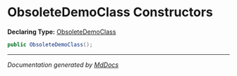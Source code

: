 ﻿# ObsoleteDemoClass Constructors

**Declaring Type:** [ObsoleteDemoClass](../index.md)

```csharp
public ObsoleteDemoClass();
```
___

*Documentation generated by [MdDocs](https://github.com/ap0llo/mddocs)*
